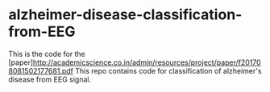 # alzheimer-disease-classification-from-EEG

This is the code for the [paper]http://academicscience.co.in/admin/resources/project/paper/f201708081502177681.pdf
This repo contains code for classification of alzheimer's disease from EEG signal.
